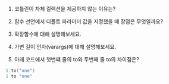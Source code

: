 1. 코틀린이 자체 컬렉션을 제공하지 않는 이유는?

2. 함수 선언에서 디폴트 파라미터 값을 지정했을 때 장점은 무엇일까요?

3. 확장함수에 대해 설명해보세요.

4. 가변 길이 인자(varargs)에 대해 설명해보세요.

5. 아래 코드에서 첫번쨰 줄의 to와 두번째 줄 to의 차이점은?

```kotlin
1.to("one")
1 to "one"
```
